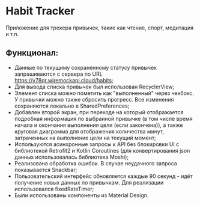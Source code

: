 ﻿# Habit Tracker
Приложение для трекера привычек, такие как чтение, спорт, медитация и т.п.

## Функционал:
  - Данные по текущиму сохраненному статусу привычек запрашиваются с сервера по URL https://v78qr.wiremockapi.cloud/habits;
  - Для вывода списка привычек был использован RecyclerView;
  - Элемент списка можно пометить как "выполненный" через чекбокс. У привычки можно также сбросить прогресс. Все изменения сохраняются локально в SharedPreferences;
  - Добавлен второй экран, при переходе на который отображается подробная информация по выбранной привычке (в том числе время начала и окончания выполнения цели (если закончена)), а также круговая диаграмма для отображения количества минут, затраченных на выполнение цели на текущий момент;
  - Используются асинхронные запросы к API без блокировки UI с библиотекой Retrofit2 и Kotlin Coroutines (для конвертирования json данных использовалась библиотека Moshi);
  - Реализована обработка ошибок. В случае неудачного запроса показывается Snackbar;
  - Пользовательский интерфейс обновляется каждые 90 секунд - идёт получение новых данных по привычкам. Для реализации использовался fixedRateTimer;
  - Были использованы компоненты из Material Design.

